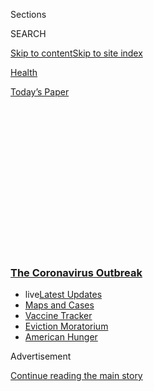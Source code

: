 <div id="app">

<div>

<div>

<div>

<div class="NYTAppHideMasthead css-1q2w90k e1suatyy0">

<div class="section css-ui9rw0 e1suatyy2">

<div class="css-eph4ug er09x8g0">

<div class="css-6n7j50">

</div>

<span class="css-1dv1kvn">Sections</span>

<div class="css-10488qs">

<span class="css-1dv1kvn">SEARCH</span>

</div>

[Skip to content](#site-content)[Skip to site
index](#site-index)

</div>

<div id="masthead-section-label" class="css-1wr3we4 eaxe0e00">

[Health](https://www.nytimes3xbfgragh.onion/section/health)

</div>

<div class="css-10698na e1huz5gh0">

</div>

</div>

<div id="masthead-bar-one" class="section hasLinks css-15hmgas e1csuq9d3">

<div class="css-uqyvli e1csuq9d0">

</div>

<div class="css-1uqjmks e1csuq9d1">

</div>

<div class="css-9e9ivx">

[](https://myaccount.nytimes3xbfgragh.onion/auth/login?response_type=cookie&client_id=vi)

</div>

<div class="css-1bvtpon e1csuq9d2">

[Today’s
Paper](https://www.nytimes3xbfgragh.onion/section/todayspaper)

</div>

</div>

</div>

</div>

<div data-aria-hidden="false">

<div id="site-content" data-role="main">

<div>

<div class="css-1aor85t" style="opacity:0.000000001;z-index:-1;visibility:hidden">

<div class="css-1hqnpie">

<div class="css-epjblv">

<span class="css-17xtcya">[Health](/section/health)</span><span class="css-x15j1o">|</span><span class="css-fwqvlz">Moderna
Coronavirus Vaccine Trial Shows Promising Early
Results</span>

</div>

<div class="css-k008qs">

<div class="css-1iwv8en">

<span class="css-18z7m18"></span>

<div>

</div>

</div>

<span class="css-1n6z4y">https://nyti.ms/2X69NIz</span>

<div class="css-1705lsu">

<div class="css-4xjgmj">

<div class="css-4skfbu" data-role="toolbar" data-aria-label="Social Media Share buttons, Save button, and Comments Panel with current comment count" data-testid="share-tools">

  - 
  - 
  - 
  - 
    
    <div class="css-6n7j50">
    
    </div>

  - 
  - 

</div>

</div>

</div>

</div>

</div>

</div>

<div class="css-13pd83m">

<div class="css-l9svim">

### [<span class="css-pa1jbp"><span class="css-1rxm0ex">The Coronavirus</span><span class="css-1rxm0ex"> Outbreak</span></span>](https://www.nytimes3xbfgragh.onion/news-event/coronavirus?name=styln-coronavirus-national&region=TOP_BANNER&block=storyline_menu_recirc&action=click&pgtype=Article&impression_id=0e25f610-f291-11ea-834c-e760e465928d&variant=undefined)

  - <span class="css-ousu42"><span class="css-12clwdu">live</span>[Latest
    Updates](https://www.nytimes3xbfgragh.onion/2020/09/09/world/covid-19-coronavirus.html?name=styln-coronavirus-national&region=TOP_BANNER&block=storyline_menu_recirc&action=click&pgtype=Article&impression_id=0e25f611-f291-11ea-834c-e760e465928d&variant=undefined)</span>
  - <span class="css-ousu42">[Maps and
    Cases](https://www.nytimes3xbfgragh.onion/interactive/2020/us/coronavirus-us-cases.html?name=styln-coronavirus-national&region=TOP_BANNER&block=storyline_menu_recirc&action=click&pgtype=Article&impression_id=0e261d20-f291-11ea-834c-e760e465928d&variant=undefined)</span>
  - <span class="css-ousu42">[Vaccine
    Tracker](https://www.nytimes3xbfgragh.onion/interactive/2020/science/coronavirus-vaccine-tracker.html?name=styln-coronavirus-national&region=TOP_BANNER&block=storyline_menu_recirc&action=click&pgtype=Article&impression_id=0e261d21-f291-11ea-834c-e760e465928d&variant=undefined)</span>
  - <span class="css-ousu42">[Eviction
    Moratorium](https://www.nytimes3xbfgragh.onion/2020/09/02/your-money/eviction-moratorium-covid.html?name=styln-coronavirus-national&region=TOP_BANNER&block=storyline_menu_recirc&action=click&pgtype=Article&impression_id=0e261d22-f291-11ea-834c-e760e465928d&variant=undefined)</span>
  - <span class="css-ousu42">[American
    Hunger](https://www.nytimes3xbfgragh.onion/interactive/2020/09/02/magazine/food-insecurity-hunger-us.html?name=styln-coronavirus-national&region=TOP_BANNER&block=storyline_menu_recirc&action=click&pgtype=Article&impression_id=0e261d23-f291-11ea-834c-e760e465928d&variant=undefined)</span>

</div>

</div>

<div id="top-wrapper" class="css-1sy8kpn">

<div id="top-slug" class="css-l9onyx">

Advertisement

</div>

[Continue reading the main
story](#after-top)

<div class="ad top-wrapper" style="text-align:center;height:100%;display:block;min-height:250px">

<div id="top" class="place-ad" data-position="top" data-size-key="top">

</div>

</div>

<div id="after-top">

</div>

</div>

<div>

<div id="sponsor-wrapper" class="css-1hyfx7x">

<div id="sponsor-slug" class="css-19vbshk">

Supported by

</div>

[Continue reading the main
story](#after-sponsor)

<div id="sponsor" class="ad sponsor-wrapper" style="text-align:center;height:100%;display:block">

</div>

<div id="after-sponsor">

</div>

</div>

<div class="css-186x18t">

</div>

<div class="css-1vkm6nb ehdk2mb0">

# Moderna Coronavirus Vaccine Trial Shows Promising Early Results

</div>

The company said a test in 8 healthy volunteers found its experimental
vaccine was safe and provoked a strong immune response. It is on an
accelerated timetable to begin larger human trials soon.

<div class="css-79elbk" data-testid="photoviewer-wrapper">

<div class="css-z3e15g" data-testid="photoviewer-wrapper-hidden">

</div>

<div class="css-1a48zt4 ehw59r15" data-testid="photoviewer-children">

![<span class="css-16f3y1r e13ogyst0" data-aria-hidden="true">Moderna
headquarters in Cambridge,
Mass.</span><span class="css-cnj6d5 e1z0qqy90" itemprop="copyrightHolder"><span class="css-1ly73wi e1tej78p0">Credit...</span><span><span>Maddie
Meyer/Getty
Images</span></span></span>](https://static01.graylady3jvrrxbe.onion/images/2020/05/18/world/18virus-moderna/18virus-moderna-articleLarge-v3.jpg?quality=75&auto=webp&disable=upscale)

</div>

</div>

<div class="css-18e8msd">

<div class="css-vp77d3 epjyd6m0">

<div class="css-1baulvz">

By [<span class="css-1baulvz last-byline" itemprop="name">Denise
Grady</span>](https://www.nytimes3xbfgragh.onion/by/denise-grady)

</div>

</div>

  - 
    
    <div class="css-ld3wwf e16638kd2">
    
    Published May 18, 2020Updated July 27,
    2020
    
    </div>

  - 
    
    <div class="css-4xjgmj">
    
    <div class="css-pvvomx" data-role="toolbar" data-aria-label="Social Media Share buttons, Save button, and Comments Panel with current comment count" data-testid="share-tools">
    
      - 
      - 
      - 
      - 
        
        <div class="css-6n7j50">
        
        </div>
    
      - 
      - 
    
    </div>
    
    </div>

</div>

</div>

<div class="section meteredContent css-1r7ky0e" name="articleBody" itemprop="articleBody">

<div class="css-1fanzo5 StoryBodyCompanionColumn">

<div class="css-53u6y8">

The first [coronavirus
vaccine](https://www.nytimes3xbfgragh.onion/2020/07/27/health/moderna-vaccine-covid.html)
to be tested in people appears to be safe and able to stimulate an
immune response against the infection, the manufacturer,
[Moderna](https://www.nytimes3xbfgragh.onion/2020/07/27/health/moderna-vaccine-covid.html),
announced on Monday, offering a glint of hope to a world desperate for
ways to stop the pandemic.

</div>

</div>

<div>

</div>

<div class="css-1fanzo5 StoryBodyCompanionColumn">

<div class="css-53u6y8">

The preliminary findings, in the first eight people who each received
two doses of the experimental
[vaccine](https://www.nytimes3xbfgragh.onion/2020/06/03/science/coronavirus-vaccine-horseshoe-crabs.html),
must now be repeated in far larger tests in hundreds and then thousands
of people, to find out if the vaccine can work in the real world.
Moderna’s technology, involving genetic material from the virus called
mRNA, is relatively new and has yet to produce any approved vaccine.

The promising early news sent Moderna’s stock soaring by more than 25
percent on Monday afternoon and helped drive Wall Street to its best day
in six weeks. Stocks were also lifted by statements from the Federal
Reserve chair, Jerome H. Powell, that the central bank would continue to
support the economy and markets.

</div>

</div>

<div class="css-1fanzo5 StoryBodyCompanionColumn">

<div class="css-53u6y8">

Trading on Monday had all of the characteristics of a rally focused on
prospects for a return to normal: The S\&P 500 rose more than 3 percent;
stock benchmarks in Europe were 4 percent to 6 percent higher; and oil
prices also jumped. Among the best performers in the S\&P 500 were
travel-related companies, like United Airlines, Expedia Group and
Marriott International.

*\[*[*Follow our Live Coronavirus Vaccine
Tracker*](https://www.nytimes3xbfgragh.onion/interactive/2020/science/coronavirus-vaccine-tracker.html)*.\]*

With the weather warming and state after state starting to lift lockdown
restrictions, Americans are eager to regain their freedom to shop, go to
the beach and enjoy bars and restaurants. Still, more than 1,000 people
died most days last week in the United States.

Vaccines are now seen as the best and perhaps only hope of stopping or
even slowing a disease that has [sickened nearly five million people
worldwide,
killed 315,000](https://www.nytimes3xbfgragh.onion/interactive/2020/world/coronavirus-maps.html)
and locked down entire countries, paralyzing their
economies.

<div id="NYT_MAIN_CONTENT_1_REGION" class="css-9tf9ac">

<div>

<div id="styln-covid-updates-world" class="section interactive-content interactive-size-medium css-1ftcdic">

<div class="css-17ih8de interactive-body">

<div id="styln-briefing-block" data-asset-id="QXJ0aWNsZTpueXQ6Ly9hcnRpY2xlLzA0MTc1MmJmLWNmNmQtNTIyZC1iYWQ1LWQxYmNkZmQyMTZmMg==">

<div class="briefing-block-header-section">

# [Latest Updates: The Coronavirus Outbreak](https://www.nytimes3xbfgragh.onion/2020/09/09/world/covid-19-coronavirus.html?action=click&pgtype=Article&state=default&region=MAIN_CONTENT_1&context=storylines_live_updates)

<div class="briefing-block-ts">

Updated 2020-09-09T11:21:23.828Z

</div>

</div>

  - [As drugmakers pledge to thoroughly vet a vaccine, one company
    pauses its trials for a safety
    review.](https://www.nytimes3xbfgragh.onion/2020/09/09/world/covid-19-coronavirus.html?action=click&pgtype=Article&state=default&region=MAIN_CONTENT_1&context=storylines_live_updates#link-70cea8bb)
  - [Britain is expected to ban gatherings of more than six
    people.](https://www.nytimes3xbfgragh.onion/2020/09/09/world/covid-19-coronavirus.html?action=click&pgtype=Article&state=default&region=MAIN_CONTENT_1&context=storylines_live_updates#link-780eaa2f)
  - [Quarantine breakdowns at colleges in the U.S. are leaving some at
    risk.](https://www.nytimes3xbfgragh.onion/2020/09/09/world/covid-19-coronavirus.html?action=click&pgtype=Article&state=default&region=MAIN_CONTENT_1&context=storylines_live_updates#link-11cec4c0)

<div class="briefing-block-footer">

<div class="briefing-block-footer-meta">

[See more
updates](https://www.nytimes3xbfgragh.onion/2020/09/09/world/covid-19-coronavirus.html?action=click&pgtype=Article&state=default&region=MAIN_CONTENT_1&context=storylines_live_updates)

</div>

<div class="briefing-block-briefinglinks">

<span>More live coverage:</span>
[Markets](https://www.nytimes3xbfgragh.onion/live/2020/09/09/business/stock-market-today-coronavirus?action=click&pgtype=Article&state=default&region=MAIN_CONTENT_1&context=storylines_live_updates)

</div>

</div>

</div>

</div>

</div>

</div>

</div>

Dozens of companies and universities are rushing to create coronavirus
vaccines, and human trials have already started for several
manufacturers, including
[Pfizer](https://www.nytimes3xbfgragh.onion/2020/07/27/health/moderna-vaccine-covid.html)
and its German partner BioNTech, the [Chinese company
CanSino](https://www.nytimes3xbfgragh.onion/2020/05/04/business/coronavirus-china-vaccine.html)
and the [University of Oxford, which is working with
AstraZeneca](https://www.nytimes3xbfgragh.onion/2020/04/27/world/europe/coronavirus-vaccine-update-oxford.html).

Experts agree that it is essential to develop multiple vaccines, because
the urgent global need for [billions of doses will far outstrip the
production
capacity](https://www.nytimes3xbfgragh.onion/2020/05/01/health/coronavirus-vaccine-supplies.html)
of any one manufacturer. But there is widespread concern among
scientists that haste could compromise safety, resulting in a vaccine
that does not work or even harms patients.

</div>

</div>

<div class="css-1fanzo5 StoryBodyCompanionColumn">

<div class="css-53u6y8">

The potential strength of Moderna’s mRNA approach to vaccine making is
that it uses a genetic framework that can be quickly adapted for each
new viral threat. The company has said that it is proceeding on an
accelerated timetable, with a second phase of tests involving 600 people
to begin soon, and a third phase to begin in July involving thousands of
healthy people. The [Food and Drug Administration gave Moderna the
go-ahead](https://www.nytimes3xbfgragh.onion/2020/05/07/health/coronavirus-vaccine-moderna.html)
this month for the second phase.

If those trials go well, some doses of a vaccine could become available
for widespread use by the end of this year or early 2021, Dr. Tal Zaks,
Moderna’s chief medical officer, said in an interview. “We’re doing our
best to make it as many millions as possible.”

President Trump said last week that a vaccine would be available before
the end of this year. His prediction was supported by Moncef Slaoui, the
newly appointed leader of Operation Warp Speed, the administration’s
effort to speed vaccine development. At a briefing last week, Mr.
Slaoui, a former member of Moderna’s board of directors who resigned
when he took up his new government post, said he had seen preliminary
research data that convinced him that a vaccine could be created by the
end of the year. He did not identify the data.

Also on Monday, Caitlin Oakley, a spokeswoman for the Department of
Health and Human Services, confirmed that Mr. Slaoui would divest his
Moderna stock options, valued at about $10 million, on Tuesday morning.
Ms. Oakley added that Mr. Slaoui would donate to cancer research the
increased value his shares had accrued from last Thursday until
Tuesday’s sale. The share price closed at $80 on Monday, up from
$64.56 last Thursday, adding $2.4 million to the value of his options.

<div id="NYT_MAIN_CONTENT_2_REGION" class="css-9tf9ac">

<div>

</div>

</div>

At a round table with restaurant executives at the White House on
Monday, Mr. Trump said, “This was a very big day, cure wise and vaccine
wise,” and noted that the markets were lifted by drug news.

Moderna produced the vaccine in collaboration with the National
Institute of Allergy and Infectious Diseases, the institute that is
headed by Dr. Anthony Fauci and has been leading the clinical trials.
Part of the National Institutes of Health, the agency is involved in
research on other experimental coronavirus vaccines. Moderna and Johnson
& Johnson have each received roughly half a billion dollars from the
U.S. government, to speed development of a vaccine.

The people vaccinated in Moderna’s Phase 1 study described on Monday
were healthy volunteers ages 18 to 55. Their immune systems made
antibodies that were then tested in infected cells in the lab, and were
able to stop the virus from replicating — the key requirement for an
effective vaccine. The levels of those so-called neutralizing antibodies
matched or exceeded the levels found in patients who had recovered after
contracting the virus in the community.

</div>

</div>

<div class="css-1fanzo5 StoryBodyCompanionColumn">

<div class="css-53u6y8">

Dr. Mark J. Mulligan, director of the N.Y.U. Langone Vaccine Center,
called the Moderna findings “very encouraging.” He added, “It’s a small
number of participants, but it appears to be a really good start.” Dr.
Mulligan was not involved in the early testing but expected to
participate in a later phase of the Moderna vaccine research.

Moderna’s early stage of testing, Phase 1, is continuing, Two more age
groups — 55 to 70 and 71 and over — are now being enrolled to test the
vaccine. The company did not mention plans to include children in its
studies and did not respond to an inquiry about it in time for
publication. But Dr. Mulligan said that tests in children were often
delayed until a vaccine was shown to be safe in young adults.

The actual data from the preliminary tests has not been published or
shared publicly, but has been submitted to the Food and Drug
Administration, which does not comment on trials still in progress. The
company said it hoped to make data publicly available this
summer.

<div id="NYT_MAIN_CONTENT_3_REGION" class="css-9tf9ac">

<div>

<div id="styln-prism-freeform-1594220623585" class="section interactive-content interactive-size-medium css-1ftcdic">

<div class="css-17ih8de interactive-body">

<div id="prism-freeform-block-62914" class="css-19mumt8" data-role="complementary" data-storyline="The Coronavirus Outbreak" data-truncated="true" tabindex="0">

<div class="css-a8d9oz">

<div class="css-eb027h">

[](https://www.nytimes3xbfgragh.onion/news-event/coronavirus?action=click&pgtype=Article&state=default&region=MAIN_CONTENT_3&context=storylines_faq)

### The Coronavirus Outbreak ›

#### Frequently Asked Questions

Updated September 4, 2020

  - #### What are the symptoms of coronavirus?
    
      - In the beginning, the coronavirus [seemed like it was primarily
        a respiratory
        illness](https://www.nytimes3xbfgragh.onion/article/coronavirus-facts-history.html?action=click&pgtype=Article&state=default&region=MAIN_CONTENT_3&context=storylines_faq#link-6817bab5) —
        many patients had fever and chills, were weak and tired, and
        coughed a lot, though some people don’t show many symptoms at
        all. Those who seemed sickest had pneumonia or acute respiratory
        distress syndrome and received supplemental oxygen. By now,
        doctors have identified many more symptoms and syndromes. In
        April, [the C.D.C. added to the list of early
        signs](https://www.nytimes3xbfgragh.onion/2020/04/27/health/coronavirus-symptoms-cdc.html?action=click&pgtype=Article&state=default&region=MAIN_CONTENT_3&context=storylines_faq) sore
        throat, fever, chills and muscle aches. Gastrointestinal upset,
        such as diarrhea and nausea, has also been observed. Another
        telltale sign of infection may be a sudden, profound diminution
        of one’s [sense of smell and
        taste.](https://www.nytimes3xbfgragh.onion/2020/03/22/health/coronavirus-symptoms-smell-taste.html?action=click&pgtype=Article&state=default&region=MAIN_CONTENT_3&context=storylines_faq) Teenagers
        and young adults in some cases have developed painful red and
        purple lesions on their fingers and toes — nicknamed “Covid toe”
        — but few other serious symptoms.

  - #### Why is it safer to spend time together outside?
    
      - [Outdoor
        gatherings](https://www.nytimes3xbfgragh.onion/2020/05/15/us/coronavirus-what-to-do-outside.html?action=click&pgtype=Article&state=default&region=MAIN_CONTENT_3&context=storylines_faq) lower
        risk because wind disperses viral droplets, and sunlight can
        kill some of the virus. Open spaces prevent the virus from
        building up in concentrated amounts and being inhaled, which can
        happen when infected people exhale in a confined space for long
        stretches of time, said Dr. Julian W. Tang, a virologist at the
        University of Leicester.

  - #### Why does standing six feet away from others help?
    
      - The coronavirus spreads primarily through droplets from your
        mouth and nose, especially when you cough or sneeze. The C.D.C.,
        one of the organizations using that measure, [bases its
        recommendation of six
        feet](https://www.nytimes3xbfgragh.onion/2020/04/14/health/coronavirus-six-feet.html?action=click&pgtype=Article&state=default&region=MAIN_CONTENT_3&context=storylines_faq) on
        the idea that most large droplets that people expel when they
        cough or sneeze will fall to the ground within six feet. But six
        feet has never been a magic number that guarantees complete
        protection. Sneezes, for instance, can launch droplets a lot
        farther than six feet, [according to a recent
        study](https://jamanetwork.com/journals/jama/fullarticle/2763852).
        It's a rule of thumb: You should be safest standing six feet
        apart outside, especially when it's windy. But keep a mask on at
        all times, even when you think you’re far enough apart.

  - #### I have antibodies. Am I now immune?
    
      - As of right now,[ that seems likely, for at least several
        months.](https://www.nytimes3xbfgragh.onion/2020/07/22/health/covid-antibodies-herd-immunity.html?action=click&pgtype=Article&state=default&region=MAIN_CONTENT_3&context=storylines_faq) There
        have been frightening accounts of people suffering what seems to
        be a second bout of Covid-19. But experts say these patients may
        have a drawn-out course of infection, with the virus taking a
        slow toll weeks to months after initial exposure. People
        infected with the coronavirus typically
        [produce](https://www.nature.com/articles/s41586-020-2456-9) immune
        molecules called antibodies, which are [protective proteins made
        in response to an
        infection](https://www.nytimes3xbfgragh.onion/2020/05/07/health/coronavirus-antibody-prevalence.html?action=click&pgtype=Article&state=default&region=MAIN_CONTENT_3&context=storylines_faq)[.
        These antibodies
        may](https://www.nytimes3xbfgragh.onion/2020/05/07/health/coronavirus-antibody-prevalence.html?action=click&pgtype=Article&state=default&region=MAIN_CONTENT_3&context=storylines_faq) last
        in the body [only two to three
        months](https://www.nature.com/articles/s41591-020-0965-6),
        which may seem worrisome, but that’s perfectly normal after an
        acute infection subsides, said Dr. Michael Mina, an immunologist
        at Harvard University. It may be possible to get the coronavirus
        again, but it’s highly unlikely that it would be possible in a
        short window of time from initial infection or make people
        sicker the second time.

  - #### What are my rights if I am worried about going back to work?
    
      - Employers have to provide [a safe
        workplace](https://www.osha.gov/SLTC/covid-19/standards.html) with
        policies that protect everyone equally. [And if one of your
        co-workers tests positive for the coronavirus, the
        C.D.C.](https://www.nytimes3xbfgragh.onion/article/coronavirus-money-unemployment.html?action=click&pgtype=Article&state=default&region=MAIN_CONTENT_3&context=storylines_faq) has
        said that [employers should tell their
        employees](https://www.cdc.gov/coronavirus/2019-ncov/community/guidance-business-response.html) --
        without giving you the sick employee’s name -- that they may
        have been exposed to the
virus.

<div id="styln-survey-component-62914" class="styln-survey-component" data-surveyname="faq" data-surveystoryline="coronavirus">

</div>

</div>

<div class="css-6mllg9">

</div>

<div class="css-pmm6ed">

<span class="css-5gimkt"></span>

</div>

</div>

</div>

</div>

</div>

</div>

</div>

Two shots, four weeks apart, are likely to be needed, meaning that
however many doses are produced, only half that number of people can be
vaccinated.

Moderna said that additional tests in mice that were vaccinated and then
infected found that the vaccine could prevent the virus from replicating
in their lungs, and that the animals had levels of neutralizing
antibodies comparable to those in the people who had received the
vaccine.

Three doses of the vaccine were tested: low, medium and high. These
initial results are based on tests of the low and medium doses. The only
adverse effects at those doses were redness and soreness in one
patient’s arm where the shot was given.

But at the highest dose, three patients had fever, muscle pains and
headaches, Dr. Zaks said, adding that the symptoms went away after a
day.

</div>

</div>

<div class="css-1fanzo5 StoryBodyCompanionColumn">

<div class="css-53u6y8">

But the high dose is being eliminated from future studies, not so much
because of the side effects, but because the lower doses appear to work
so well that the high dose is not needed.

“The lower the dose, the more vaccine we’ll be able to make,” Dr. Zaks
said.

He added, “Demand is going to far outstrip supply so I think there is an
ethical obligation to go with the lowest dose you can so you can make as
much vaccine as possible.”

The company, based in Cambridge, Mass., has a vaccine-making facility
nearby in Norwood, and recently announced a 10-year collaboration with
the Swiss contract drugmaker Lonza to manufacture [up to one billion
doses a
year](https://www.cnbc.com/2020/05/01/moderna-and-switzerlands-lonza-strike-a-deal-on-a-potential-coronavirus-vaccine.html)
for worldwide distribution, if the vaccine proves successful. Dr. Zaks
said Moderna was also working with other vaccine makers in the United
States to scale up production.

Moderna uses genetic material — messenger RNA — to make vaccines, and
the company has nine others in various stages of development, including
several for viruses that cause respiratory illnesses. But no vaccine
made with this technology has yet reached the market.

Work on the new coronavirus started in January, as soon as Chinese
scientists posted its genetic sequence on the internet. Researchers at
Moderna and the National Institute of Allergy and Infectious Diseases
identified part of the sequence that codes for [a spikelike protein on
the surface of the
virus](https://www.nytimes3xbfgragh.onion/interactive/2020/03/11/science/how-coronavirus-hijacks-your-cells.html)
that attaches to human cells, helping the virus to invade them.

The idea behind Moderna’s vaccine is to inject the mRNA for part of the
spike protein and have it slip into the cells of a healthy person, which
then follow its instruction and crank out the viral protein. That
protein should act as a red flag for the immune system, stimulating it
to produce antibodies that will prevent infection by blocking the action
of the spike if the person is exposed to the virus.

“The new technologies for genetic immunization are rapid and produce a
product that is highly potent at producing immune responses,” Dr.
Mulligan said. “Today’s RNA results confirm that there is great
potential.”

Annie Karni and Sheila Kaplan contributed reporting from Washington.

</div>

</div>

<div>

</div>

</div>

<div>

</div>

<div>

</div>

<div>

</div>

<div>

<div id="bottom-wrapper" class="css-1ede5it">

<div id="bottom-slug" class="css-l9onyx">

Advertisement

</div>

[Continue reading the main
story](#after-bottom)

<div id="bottom" class="ad bottom-wrapper" style="text-align:center;height:100%;display:block;min-height:90px">

</div>

<div id="after-bottom">

</div>

</div>

</div>

</div>

</div>

## Site Index

<div>

</div>

## Site Information Navigation

  - [© <span>2020</span> <span>The New York Times
    Company</span>](https://help.nytimes3xbfgragh.onion/hc/en-us/articles/115014792127-Copyright-notice)

<!-- end list -->

  - [NYTCo](https://www.nytco.com/)
  - [Contact
    Us](https://help.nytimes3xbfgragh.onion/hc/en-us/articles/115015385887-Contact-Us)
  - [Work with us](https://www.nytco.com/careers/)
  - [Advertise](https://nytmediakit.com/)
  - [T Brand Studio](http://www.tbrandstudio.com/)
  - [Your Ad
    Choices](https://www.nytimes3xbfgragh.onion/privacy/cookie-policy#how-do-i-manage-trackers)
  - [Privacy](https://www.nytimes3xbfgragh.onion/privacy)
  - [Terms of
    Service](https://help.nytimes3xbfgragh.onion/hc/en-us/articles/115014893428-Terms-of-service)
  - [Terms of
    Sale](https://help.nytimes3xbfgragh.onion/hc/en-us/articles/115014893968-Terms-of-sale)
  - [Site
    Map](https://spiderbites.nytimes3xbfgragh.onion)
  - [Help](https://help.nytimes3xbfgragh.onion/hc/en-us)
  - [Subscriptions](https://www.nytimes3xbfgragh.onion/subscription?campaignId=37WXW)

</div>

</div>

</div>

</div>
